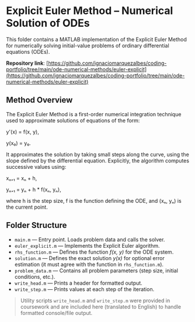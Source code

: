# Explicit Euler Method – Numerical Solution of ODEs

This folder contains a MATLAB implementation of the Explicit Euler Method for numerically solving initial-value problems of ordinary differential equations (ODEs).

**Repository link**: [https://github.com/ignaciomarquezalbes/coding-portfolio/tree/main/ode-numerical-methods/euler-explicit](https://github.com/ignaciomarquezalbes/coding-portfolio/tree/main/ode-numerical-methods/euler-explicit)

## Method Overview

The Explicit Euler Method is a first-order numerical integration technique used to approximate solutions of equations of the form:

y'(x) = f(x, y),

y(x₀) = y₀.

It approximates the solution by taking small steps along the curve, using the slope defined by the differential equation. 
Explicitly, the algorithm computes successive values using:

xₙ₊₁ = xₙ + h,

yₙ₊₁ = yₙ + h * f(xₙ, yₙ),

where h is the step size, f is the function defining the ODE, and (xₙ, yₙ) is the current point. 

## Folder Structure

- `main.m` — Entry point. Loads problem data and calls the solver.
- `euler_explicit.m` — Implements the Explicit Euler algorithm.
- `rhs_function.m` — Defines the function *f(x, y)* for the ODE system.
- `solution.m` — Defines the exact solution *y(x)* for optional error estimation (it must agree with the function in `rhs_function.m`).
- `problem_data.m` — Contains all problem parameters (step size, initial conditions, etc.).
- `write_head.m` — Prints a header for formatted output.
- `write_step.m` — Prints values at each step of the iteration.

> Utility scripts `write_head.m` and `write_step.m` were provided in coursework and are included here (translated to English) to handle formatted console/file output.

